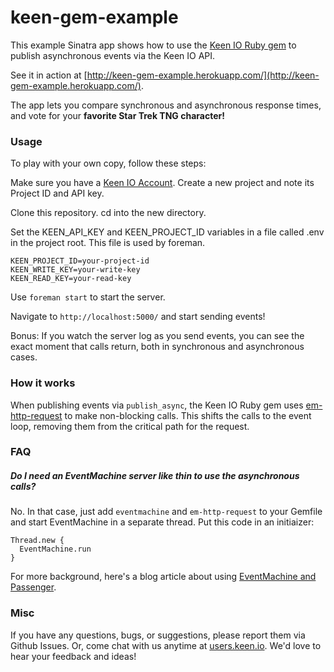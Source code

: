 # keen-gem-example

This example Sinatra app shows how to use the
[Keen IO Ruby gem](https://github.com/keenlabs/keen-gem)
to publish asynchronous events via the Keen IO API.

See it in action at
[http://keen-gem-example.herokuapp.com/](http://keen-gem-example.herokuapp.com/).

The app lets you compare synchronous and asynchronous response
times, and vote for your **favorite Star Trek TNG character!**

### Usage

To play with your own copy, follow these steps:

Make sure you have a [Keen IO Account](https://keen.io/). Create a new project and note its Project ID and API key.

Clone this repository. cd into the new directory.

Set the KEEN_API_KEY and KEEN_PROJECT_ID variables in a file called .env in the project root. This file is used by foreman.

    KEEN_PROJECT_ID=your-project-id
    KEEN_WRITE_KEY=your-write-key
    KEEN_READ_KEY=your-read-key

Use `foreman start` to start the server.

Navigate to `http://localhost:5000/` and start sending events!

Bonus: If you watch the server log as you send events, you can see
the exact moment that calls return, both in synchronous and
asynchronous cases.

### How it works

When publishing events via `publish_async`, the Keen IO Ruby
gem uses [em-http-request](https://github.com/igrigorik/em-http-request)
to make non-blocking calls. This shifts the calls to the event loop,
removing them from the critical path for the request.

### FAQ

##### Do I need an EventMachine server like thin to use the asynchronous calls?
No. In that case, just add `eventmachine` and `em-http-request` to your Gemfile and start EventMachine in a separate thread.
Put this code in an initiaizer:

    Thread.new {
      EventMachine.run
    }

For more background, here's a blog article about using [EventMachine and Passenger](http://railstips.org/blog/archives/2011/05/04/eventmachine-and-passenger/).

### Misc
If you have any questions, bugs, or suggestions, please
report them via Github Issues. Or, come chat with us anytime
at [users.keen.io](http://users.keen.io). We'd love to hear your feedback and ideas!
